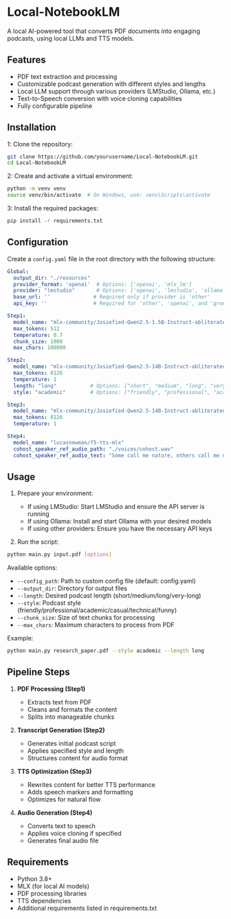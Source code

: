 # Local-NotebookLM

A local AI-powered tool that converts PDF documents into engaging podcasts, using local LLMs and TTS models.

## Features

- PDF text extraction and processing
- Customizable podcast generation with different styles and lengths
- Local LLM support through various providers (LMStudio, Ollama, etc.)
- Text-to-Speech conversion with voice cloning capabilities
- Fully configurable pipeline

## Installation

1: Clone the repository:

```bash
git clone https://github.com/yourusername/Local-NotebookLM.git
cd Local-NotebookLM
```

2: Create and activate a virtual environment:

```bash
python -m venv venv
source venv/bin/activate  # On Windows, use: venv\Scripts\activate
```

3: Install the required packages:

```bash
pip install -r requirements.txt
```

## Configuration

Create a `config.yaml` file in the root directory with the following structure:

```yaml
Global:
  output_dir: "./resources"
  provider_format: 'openai'  # Options: ['openai', 'mlx_lm']
  provider: "lmstudio"       # Options: ['openai', 'lmstudio', 'ollama', 'groq', 'other']
  base_url: ''              # Required only if provider is 'other'
  api_key: ''               # Required for 'other', 'openai', and 'groq' providers

Step1:
  model_name: "mlx-community/Josiefied-Qwen2.5-1.5B-Instruct-abliterated-v1-4bit"
  max_tokens: 512
  temperature: 0.7
  chunk_size: 1000
  max_chars: 100000

Step2:
  model_name: "mlx-community/Josiefied-Qwen2.5-14B-Instruct-abliterated-v4-4-bit"
  max_tokens: 8126
  temperature: 1
  length: "long"           # Options: ["short", "medium", "long", "very-long"]
  style: "academic"        # Options: ["friendly", "professional", "academic", "casual", "technical", "funny"]

Step3:
  model_name: "mlx-community/Josiefied-Qwen2.5-14B-Instruct-abliterated-v4-4-bit"
  max_tokens: 8126
  temperature: 1

Step4:
  model_name: "lucasnewman/f5-tts-mlx"
  cohost_speaker_ref_audio_path: "./voices/cohost.wav"
  cohost_speaker_ref_audio_text: "Some call me nature, others call me mother nature."
```

## Usage

1. Prepare your environment:
   - If using LMStudio: Start LMStudio and ensure the API server is running
   - If using Ollama: Install and start Ollama with your desired models
   - If using other providers: Ensure you have the necessary API keys

2. Run the script:

```bash
python main.py input.pdf [options]
```

Available options:

- `--config_path`: Path to custom config file (default: config.yaml)
- `--output_dir`: Directory for output files
- `--length`: Desired podcast length (short/medium/long/very-long)
- `--style`: Podcast style (friendly/professional/academic/casual/technical/funny)
- `--chunk_size`: Size of text chunks for processing
- `--max_chars`: Maximum characters to process from PDF

Example:

```bash
python main.py research_paper.pdf --style academic --length long
```

## Pipeline Steps

1. **PDF Processing (Step1)**
   - Extracts text from PDF
   - Cleans and formats the content
   - Splits into manageable chunks

2. **Transcript Generation (Step2)**
   - Generates initial podcast script
   - Applies specified style and length
   - Structures content for audio format

3. **TTS Optimization (Step3)**
   - Rewrites content for better TTS performance
   - Adds speech markers and formatting
   - Optimizes for natural flow

4. **Audio Generation (Step4)**
   - Converts text to speech
   - Applies voice cloning if specified
   - Generates final audio file

## Requirements

- Python 3.8+
- MLX (for local AI models)
- PDF processing libraries
- TTS dependencies
- Additional requirements listed in requirements.txt